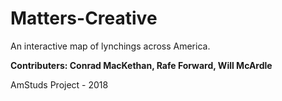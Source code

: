 # Matters-Creative

An interactive map of lynchings across America.

**Contributers: Conrad MacKethan, Rafe Forward, Will McArdle**

AmStuds Project - 2018
